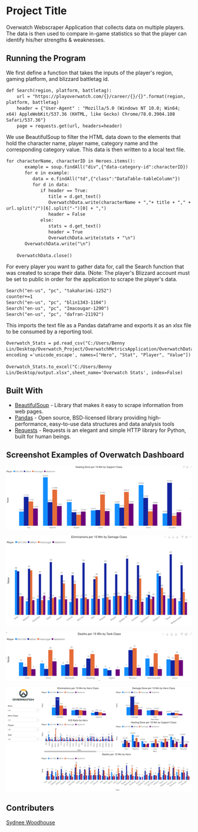 # Project Title

Overwatch Webscraper Application that collects data on multiple players. The data is then used to compare in-game statistics so that the player can identify his/her strengths & weaknesses.

## Running the Program
We first define a function that takes the inputs of the player's region, gaming platform, and blizzard battletag id.
```
def Search(region, platform, battletag):
    url = "https://playoverwatch.com/{}/career/{}/{}".format(region, platform, battletag)
    header = {"User-Agent" : "Mozilla/5.0 (Windows NT 10.0; Win64; x64) AppleWebKit/537.36 (KHTML, like Gecko) Chrome/78.0.3904.108 Safari/537.36"}
    page = requests.get(url, headers=header)
```
We use BeautifulSoup to filter the HTML data down to the elements that hold the character name, player name, category name and the corresponding category value.
This data is then written to a local text file.
```
for characterName, characterID in Heroes.items():
       example = soup.findAll("div",{"data-category-id":characterID})
       for e in example:
          data = e.findAll("td",{"class":"DataTable-tableColumn"})
          for d in data:
             if header == True:
                title = d.get_text()
                OverwatchData.write(characterName + ","+ title + "," + url.split("/")[6].split("-")[0] + ",")
                header = False
             else:
                stats = d.get_text()
                header = True
                OverwatchData.write(stats + "\n")
       OverwatchData.write("\n")

    OverwatchData.close()
```
For every player you want to gather data for, call the Search function that was created to scrape their data. (Note: The player's Blizzard account must be set to public in order for the application to scrape the player's data.

```
Search("en-us", "pc", "takaharimi-1252")
counter+=1
Search("en-us", "pc", "blin1343-1104")
Search("en-us", "pc", "Imacougar-1290")
Search("en-us", "pc", "dafran-21192")
```
This imports the text file as a Pandas dataframe and exports it as an xlsx file to be consumed by a reporting tool.
```
Overwatch_Stats = pd.read_csv("C:/Users/Benny Lin/Desktop/Overwatch_Project/OverwatchMetricsApplication/OverwatchData.txt", encoding ='unicode_escape', names=["Hero", "Stat", "Player", "Value"])

Overwatch_Stats.to_excel("C:/Users/Benny Lin/Desktop/output.xlsx",sheet_name='Overwatch Stats', index=False)
```
## Built With
* [BeautifulSoup](https://pypi.org/project/beautifulsoup4/) - Library that makes it easy to scrape information from web pages.
* [Pandas](https://pandas.pydata.org/) - Open source, BSD-licensed library providing high-performance, easy-to-use data structures and data analysis tools
* [Requests](https://requests.readthedocs.io/en/master/) - Requests is an elegant and simple HTTP library for Python, built for human beings.

## Screenshot Examples of Overwatch Dashboard
![](Images/Healing_Done_per_10_Min_Support_Class.png)

![](Images/Elims_per_10_Min_Damage_Class.png)

![](Images/Deaths_per_10_Min_Tank_Class.png)

![](Images/Dashboard_Image.png)

## Contributers

[Sydnee Woodhouse](https://github.com/svwoodhouse)
